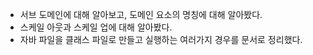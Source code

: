 - 서브 도메인에 대해 알아보고, 도메인 요소의 명칭에 대해 알아봤다.
- 스케일 아웃과 스케일 업에 대해 알아봤다.
- 자바 파일을 클래스 파일로 만들고 실행하는 여러가지 경우를 문서로 정리했다.
